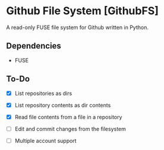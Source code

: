 # Github File System [GithubFS] 
A read-only FUSE file system for Github written in Python.

## Dependencies
- FUSE

## To-Do
- [x] List repositories as dirs
- [x] List repository contents as dir contents
- [x] Read file contents from a file in a repository
- [ ] Edit and commit changes from the filesystem
- [ ] Multiple account support

